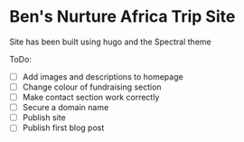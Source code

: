 # Ben's Nurture Africa Trip Site
Site has been built using hugo and the Spectral theme

ToDo:
- [ ] Add images and descriptions to homepage
- [ ] Change colour of fundraising section
- [ ] Make contact section work correctly
- [ ] Secure a domain name
- [ ] Publish site
- [ ] Publish first blog post
